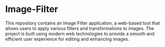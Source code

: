 # Image-Filter
This repository contains an Image Filter application, a web-based tool that allows users to apply various filters and transformations to images. The project is built using modern web technologies to provide a smooth and efficient user experience for editing and enhancing images.

